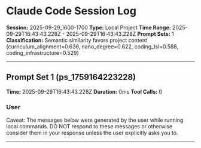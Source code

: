 # Claude Code Session Log

**Session:** 2025-09-29_1600-1700
**Type:** Local Project
**Time Range:** 2025-09-29T16:43:43.228Z - 2025-09-29T16:43:43.228Z
**Prompt Sets:** 1
**Classification:** Semantic similarity favors project content (curriculum_alignment=0.636, nano_degree=0.622, coding_lsl=0.588, coding_infrastructure=0.529)

---

<a name="ps_1759164223228"></a>
## Prompt Set 1 (ps_1759164223228)

**Time:** 2025-09-29T16:43:43.228Z
**Duration:** 0ms
**Tool Calls:** 0

### User

Caveat: The messages below were generated by the user while running local commands. DO NOT respond to these messages or otherwise consider them in your response unless the user explicitly asks you to.

---

